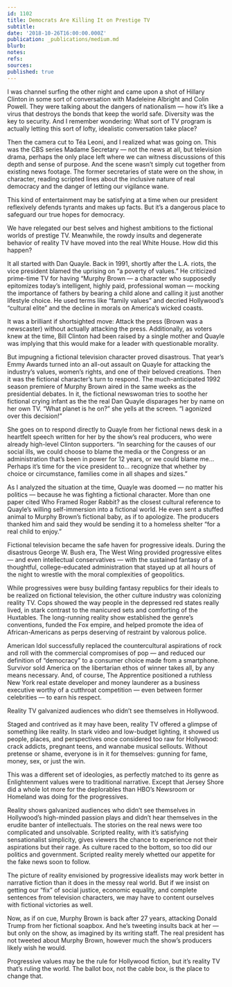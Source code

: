 ```yaml
---
id: 1102
title: Democrats Are Killing It on Prestige TV
subtitle: 
date: '2018-10-26T16:00:00.000Z'
publication: _publications/medium.md
blurb: 
notes: 
refs: 
sources: 
published: true
---
```

I was channel surfing the other night and came upon a shot of Hillary Clinton in some sort of conversation with Madeleine Albright and Colin Powell. They were talking about the dangers of nationalism — how it’s like a virus that destroys the bonds that keep the world safe. Diversity was the key to security. And I remember wondering: What sort of TV program is actually letting this sort of lofty, idealistic conversation take place?

Then the camera cut to Téa Leoni, and I realized what was going on. This was the CBS series Madame Secretary — not the news at all, but television drama, perhaps the only place left where we can witness discussions of this depth and sense of purpose. And the scene wasn’t simply cut together from existing news footage. The former secretaries of state were on the show, in character, reading scripted lines about the inclusive nature of real democracy and the danger of letting our vigilance wane.

This kind of entertainment may be satisfying at a time when our president reflexively defends tyrants and makes up facts. But it’s a dangerous place to safeguard our true hopes for democracy.

We have relegated our best selves and highest ambitions to the fictional worlds of prestige TV. Meanwhile, the rowdy insults and degenerate behavior of reality TV have moved into the real White House. How did this happen?

It all started with Dan Quayle. Back in 1991, shortly after the L.A. riots, the vice president blamed the uprising on “a poverty of values.” He criticized prime-time TV for having “Murphy Brown — a character who supposedly epitomizes today’s intelligent, highly paid, professional woman — mocking the importance of fathers by bearing a child alone and calling it just another lifestyle choice. He used terms like “family values” and decried Hollywood’s “cultural elite” and the decline in morals on America’s wicked coasts.

It was a brilliant if shortsighted move: Attack the press (Brown was a newscaster) without actually attacking the press. Additionally, as voters knew at the time, Bill Clinton had been raised by a single mother and Quayle was implying that this would make for a leader with questionable morality.

But impugning a fictional television character proved disastrous. That year’s Emmy Awards turned into an all-out assault on Quayle for attacking the industry’s values, women’s rights, and one of their beloved creations. Then it was the fictional character’s turn to respond. The much-anticipated 1992 season premiere of Murphy Brown aired in the same weeks as the presidential debates. In it, the fictional newswoman tries to soothe her fictional crying infant as the the real Dan Quayle disparages her by name on her own TV. “What planet is he on?” she yells at the screen. “I agonized over this decision!”

She goes on to respond directly to Quayle from her fictional news desk in a heartfelt speech written for her by the show’s real producers, who were already high-level Clinton supporters. “In searching for the causes of our social ills, we could choose to blame the media or the Congress or an administration that’s been in power for 12 years, or we could blame me… Perhaps it’s time for the vice president to… recognize that whether by choice or circumstance, families come in all shapes and sizes.”

As I analyzed the situation at the time, Quayle was doomed — no matter his politics — because he was fighting a fictional character. More than one paper cited Who Framed Roger Rabbit? as the closest cultural reference to Quayle’s willing self-immersion into a fictional world. He even sent a stuffed animal to Murphy Brown’s fictional baby, as if to apologize. The producers thanked him and said they would be sending it to a homeless shelter “for a real child to enjoy.”

Fictional television became the safe haven for progressive ideals. During the disastrous George W. Bush era, The West Wing provided progressive elites — and even intellectual conservatives — with the sustained fantasy of a thoughtful, college-educated administration that stayed up at all hours of the night to wrestle with the moral complexities of geopolitics.

While progressives were busy building fantasy republics for their ideals to be realized on fictional television, the other culture industry was colonizing reality TV. Cops showed the way people in the depressed red states really lived, in stark contrast to the manicured sets and comforting of the Huxtables. The long-running reality show established the genre’s conventions, funded the Fox empire, and helped promote the idea of African-Americans as perps deserving of restraint by valorous police.

American Idol successfully replaced the countercultural aspirations of rock and roll with the commercial compromises of pop — and reduced our definition of “democracy” to a consumer choice made from a smartphone. Survivor sold America on the libertarian ethos of winner takes all, by any means necessary. And, of course, The Apprentice positioned a ruthless New York real estate developer and money launderer as a business executive worthy of a cutthroat competition — even between former celebrities — to earn his respect.

Reality TV galvanized audiences who didn’t see themselves in Hollywood.

Staged and contrived as it may have been, reality TV offered a glimpse of something like reality. In stark video and low-budget lighting, it showed us people, places, and perspectives once considered too raw for Hollywood: crack addicts, pregnant teens, and wannabe musical sellouts. Without pretense or shame, everyone is in it for themselves: gunning for fame, money, sex, or just the win.

This was a different set of ideologies, as perfectly matched to its genre as Enlightenment values were to traditional narrative. Except that Jersey Shore did a whole lot more for the deplorables than HBO’s Newsroom or Homeland was doing for the progressives.

Reality shows galvanized audiences who didn’t see themselves in Hollywood’s high-minded passion plays and didn’t hear themselves in the erudite banter of intellectuals. The stories on the real news were too complicated and unsolvable. Scripted reality, with it’s satisfying sensationalist simplicity, gives viewers the chance to experience not their aspirations but their rage. As culture raced to the bottom, so too did our politics and government. Scripted reality merely whetted our appetite for the fake news soon to follow.

The picture of reality envisioned by progressive idealists may work better in narrative fiction than it does in the messy real world. But if we insist on getting our “fix” of social justice, economic equality, and complete sentences from television characters, we may have to content ourselves with fictional victories as well.

Now, as if on cue, Murphy Brown is back after 27 years, attacking Donald Trump from her fictional soapbox. And he’s tweeting insults back at her — but only on the show, as imagined by its writing staff. The real president has not tweeted about Murphy Brown, however much the show’s producers likely wish he would.

Progressive values may be the rule for Hollywood fiction, but it’s reality TV that’s ruling the world. The ballot box, not the cable box, is the place to change that.
